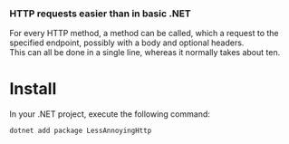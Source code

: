 ### HTTP requests easier than in basic .NET

For every HTTP method, a method can be called, which a request to the specified endpoint, possibly with a body and optional headers.<br/>
This can all be done in a single line, whereas it normally takes about ten.

# Install
In your .NET project, execute the following command:
```
dotnet add package LessAnnoyingHttp 
```
